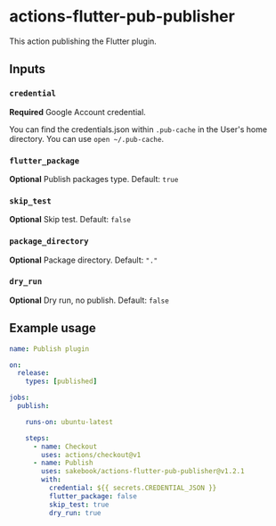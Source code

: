 # actions-flutter-pub-publisher

This action publishing the Flutter plugin.

## Inputs

### `credential`

**Required** Google Account credential.

You can find the credentials.json within `.pub-cache` in the User's home directory.
You can use `open ~/.pub-cache`.

### `flutter_package`

**Optional** Publish packages type. Default: `true`

### `skip_test`

**Optional** Skip test. Default: `false`

### `package_directory`

**Optional** Package directory. Default: `"."`

### `dry_run`

**Optional** Dry run, no publish. Default: `false`

## Example usage

```yaml
name: Publish plugin

on:
  release:
    types: [published]

jobs:
  publish:

    runs-on: ubuntu-latest

    steps:
      - name: Checkout
        uses: actions/checkout@v1
      - name: Publish
        uses: sakebook/actions-flutter-pub-publisher@v1.2.1
        with:
          credential: ${{ secrets.CREDENTIAL_JSON }}
          flutter_package: false
          skip_test: true
          dry_run: true
```
